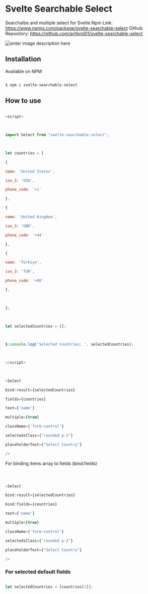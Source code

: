   

# Svelte Searchable Select

  

Searchalbe and multiple select for Svelte
Npm Link: https://www.npmjs.com/package/svelte-searchable-select
Github Repository: https://github.com/ariferol01/svelte-searchable-select

  
  ![enter image description here](./images/svelte-searchable-select.jpg)
  
  

## Installation

  

Available on NPM

  

```bash

$ npm i svelte-searchable-select

```

  

## How to use

  

```javascript

<script>

  

import Select from "svelte-searchable-select";

  

let countries = [

{

name: 'United States',

iso_3: 'USA',

phone_code: '+1'

},

{

name: 'United Kingdom',

iso_3: 'GBR',

phone_code: '+44'

},

{

name: 'Türkiye',

iso_3: 'TUR',

phone_code: '+90'

},

  

];

  

let selectedCountries = [];

  

$:console.log('Selected Countries: ', selectedCountries);

  

</script>

  

<Select

bind:result={selectedCountries}

fields={countries}

text={'name'}

multiple={true}

className={'form-control'}

selectedsClass={"rounded p-2"}

placeholderText={"Select Country"}

/>

```

  

For binding items array to fields (bind:fields)

```javascript

  

<Select

bind:result={selectedCountries}

bind:fields={countries}

text={'name'}

multiple={true}

className={'form-control'}

selectedsClass={"rounded p-2"}

placeholderText={"Select Country"}

/>

```

  

### For selected default fields

  

```javascript

let selectedCountries = [countries[1]];

```